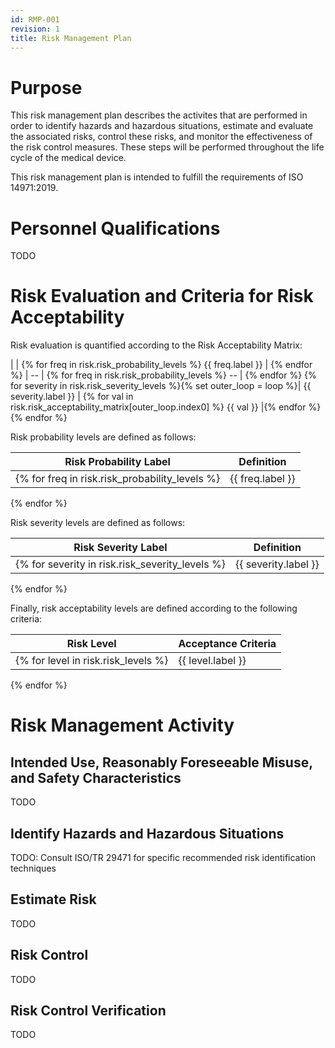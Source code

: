 ```yaml
---
id: RMP-001
revision: 1
title: Risk Management Plan
---
```


# Purpose

This risk management plan describes the activites that are performed in order to
identify hazards and hazardous situations, estimate and evaluate the associated
risks, control these risks, and monitor the effectiveness of the risk control
measures. These steps will be performed throughout the life cycle of the medical
device.

This risk management plan is intended to fulfill the requirements of ISO
14971:2019.

# Personnel Qualifications

TODO

# Risk Evaluation and Criteria for Risk Acceptability

Risk evaluation is quantified according to the Risk Acceptability Matrix:

| | {% for freq in risk.risk_probability_levels %} {{ freq.label }} | {% endfor %}
| -- | {% for freq in risk.risk_probability_levels %} -- | {% endfor %}
{% for severity in risk.risk_severity_levels %}{% set outer_loop = loop %}| {{ severity.label }} | {% for val in risk.risk_acceptability_matrix[outer_loop.index0] %} {{ val }} |{% endfor %}
{% endfor %}

Risk probability levels are defined as follows:

| Risk Probability Label | Definition |
| --                     | --         |
{% for freq in risk.risk_probability_levels %}| {{ freq.label }} | {{ freq.description }} |
{% endfor %}

Risk severity levels are defined as follows:

| Risk Severity Label | Definition |
| --                     | --         |
{% for severity in risk.risk_severity_levels %}| {{ severity.label }} | {{ severity.description }} |
{% endfor %}

Finally, risk acceptability levels are defined according to the following
criteria:

| Risk Level | Acceptance Criteria |
| --                     | --         |
{% for level in risk.risk_levels %}| {{ level.label }} | {{ level.description }} |
{% endfor %}

# Risk Management Activity

## Intended Use, Reasonably Foreseeable Misuse, and Safety Characteristics

TODO

## Identify Hazards and Hazardous Situations

TODO: Consult ISO/TR 29471 for specific recommended risk identification
techniques

## Estimate Risk

TODO

## Risk Control

TODO

## Risk Control Verification

TODO
